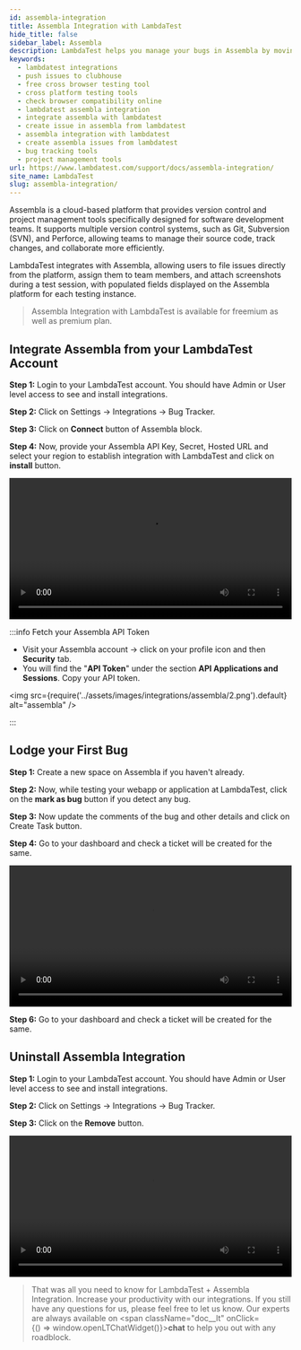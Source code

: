 ```yaml
---
id: assembla-integration
title: Assembla Integration with LambdaTest
hide_title: false 
sidebar_label: Assembla 
description: LambdaTest helps you manage your bugs in Assembla by moving them to project in a single click. All the details you provide in LambdaTest like task list, assignee, title and description would automatically be presented in the project on Assembla.
keywords:
  - lambdatest integrations
  - push issues to clubhouse
  - free cross browser testing tool
  - cross platform testing tools
  - check browser compatibility online
  - lambdatest assembla integration
  - integrate assembla with lambdatest
  - create issue in assembla from lambdatest
  - assembla integration with lambdatest
  - create assembla issues from lambdatest
  - bug tracking tools
  - project management tools
url: https://www.lambdatest.com/support/docs/assembla-integration/
site_name: LambdaTest
slug: assembla-integration/
---
```

<script type="application/ld+json"
      dangerouslySetInnerHTML={{ __html: JSON.stringify({
       "@context": "https://schema.org",
        "@type": "BreadcrumbList",
        "itemListElement": [{
          "@type": "ListItem",
          "position": 1,
          "name": "LambdaTest",
          "item": "https://www.lambdatest.com"
        },{
          "@type": "ListItem",
          "position": 2,
          "name": "Support",
          "item": "https://www.lambdatest.com/support/docs/"
        },{
          "@type": "ListItem",
          "position": 3,
          "name": "Assembla Integration",
          "item": "https://www.lambdatest.com/support/docs/assembla-integration/"
        }]
      })
    }}
></script>

Assembla is a cloud-based platform that provides version control and project management tools specifically designed for software development teams. It supports multiple version control systems, such as Git, Subversion (SVN), and Perforce, allowing teams to manage their source code, track changes, and collaborate more efficiently.

LambdaTest integrates with Assembla, allowing users to file issues directly from the platform, assign them to team members, and attach screenshots during a test session, with populated fields displayed on the Assembla platform for each testing instance.

> Assembla Integration with LambdaTest is available for freemium as well as premium plan.

## Integrate Assembla from your LambdaTest Account

**Step 1:** Login to your LambdaTest account. You should have Admin or User level access to see and install integrations.

**Step 2:** Click on Settings -> Integrations -> Bug Tracker.

**Step 3:** Click on **Connect** button of Assembla block.

**Step 4:** Now, provide your Assembla API Key, Secret, Hosted URL and select your region to establish integration with LambdaTest and click on **install** button.

<video class="right-side" width="100%" controls id="vid">
<source src= {require('../assets/images/integrations/assembla/1.mp4').default} type="video/mp4" />
</video>

:::info Fetch your Assembla API Token

- Visit your Assembla account -> click on your profile icon and then **Security** tab.
- You will find the "**API Token**" under the section **API Applications and Sessions**. Copy your API token.

<img src={require('../assets/images/integrations/assembla/2.png').default} alt="assembla" />

:::

## Lodge your First Bug

**Step 1:** Create a new space on Assembla if you haven't already.

**Step 2:** Now, while testing your webapp or application at LambdaTest, click on the **mark as bug** button if you detect any bug.

**Step 3:** Now update the comments of the bug and other details and click on Create Task button.

**Step 4:** Go to your dashboard and check a ticket will be created for the same.

<video class="right-side" width="100%" controls id="vid">
<source src= {require('../assets/images/integrations/assembla/3.mp4').default} type="video/mp4" />
</video>

**Step 6:** Go to your dashboard and check a ticket will be created for the same.

## Uninstall Assembla Integration

**Step 1:** Login to your LambdaTest account. You should have Admin or User level access to see and install integrations.

**Step 2:** Click on Settings -> Integrations -> Bug Tracker.

**Step 3:** Click on the **Remove** button.

<video class="right-side" width="100%" controls id="vid">
<source src= {require('../assets/images/integrations/assembla/4.mp4').default} type="video/mp4" />
</video>

> That was all you need to know for LambdaTest + Assembla Integration. Increase your productivity with our integrations. If you still have any questions for us, please feel free to let us know. Our experts are always available on <span className="doc__lt" onClick={() => window.openLTChatWidget()}>**chat**</span> to help you out with any roadblock. 

